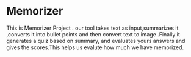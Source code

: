 # Memorizer
This is Memorizer Project .
our tool takes text as input,summarizes it ,converts it into bullet points and then convert text to image .Finally it generates a quiz based on summary, and evaluates yours answers and gives the scores.This helps us evalute how much we have memorized. 
